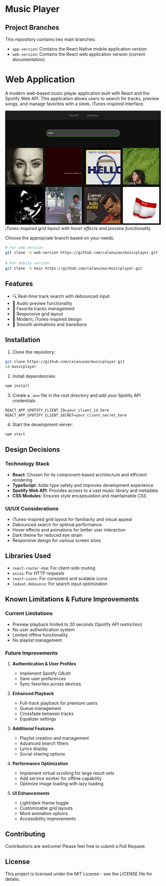 # Music Player 
## Project Branches

This repository contains two main branches:
- `app-version`: Contains the React Native mobile application version
- `web-version`: Contains the React web application version (current documentation)

# Web Application

A modern web-based music player application built with React and the Spotify Web API. This application allows users to search for tracks, preview songs, and manage favorites with a sleek, iTunes-inspired interface.

![Music Player Demo](demo.png)
*iTunes-inspired grid layout with hover effects and preview functionality*

Choose the appropriate branch based on your needs:
```bash
# For web version
git clone -b web-version https://github.com/calanuzao/musicplayer.git

# For mobile version
git clone -b main https://github.com/calanuzao/musicplayer.git
```

## Features

- 🔍 Real-time track search with debounced input
- 🎵 Audio preview functionality
- 💟 Favorite tracks management
- 📱 Responsive grid layout
- 🎨 Modern, iTunes-inspired design
- 🔄 Smooth animations and transitions

## Installation

1. Clone the repository:
```bash
git clone https://github.com/calanuzao/musicplayer.git
cd musicplayer
```

2. Install dependencies:
```bash
npm install
```

3. Create a `.env` file in the root directory and add your Spotify API credentials:
```
REACT_APP_SPOTIFY_CLIENT_ID=your_client_id_here
REACT_APP_SPOTIFY_CLIENT_SECRET=your_client_secret_here
```

4. Start the development server:
```bash
npm start
```

## Design Decisions

### Technology Stack
- **React**: Chosen for its component-based architecture and efficient rendering
- **TypeScript**: Adds type safety and improves development experience
- **Spotify Web API**: Provides access to a vast music library and metadata
- **CSS Modules**: Ensures style encapsulation and maintainable CSS

### UI/UX Considerations
- iTunes-inspired grid layout for familiarity and visual appeal
- Debounced search for optimal performance
- Hover effects and animations for better user interaction
- Dark theme for reduced eye strain
- Responsive design for various screen sizes

## Libraries Used

- `react-router-dom`: For client-side routing
- `axios`: For HTTP requests
- `react-icons`: For consistent and scalable icons
- `lodash.debounce`: For search input optimization

## Known Limitations & Future Improvements

### Current Limitations
- Preview playback limited to 30 seconds (Spotify API restriction)
- No user authentication system
- Limited offline functionality
- No playlist management

### Future Improvements
1. **Authentication & User Profiles**
   - Implement Spotify OAuth
   - Save user preferences
   - Sync favorites across devices

2. **Enhanced Playback**
   - Full-track playback for premium users
   - Queue management
   - Crossfade between tracks
   - Equalizer settings

3. **Additional Features**
   - Playlist creation and management
   - Advanced search filters
   - Lyrics display
   - Social sharing options

4. **Performance Optimization**
   - Implement virtual scrolling for large result sets
   - Add service worker for offline capability
   - Optimize image loading with lazy loading

5. **UI Enhancements**
   - Light/dark theme toggle
   - Customizable grid layouts
   - More animation options
   - Accessibility improvements

## Contributing

Contributions are welcome! Please feel free to submit a Pull Request.

## License

This project is licensed under the MIT License - see the LICENSE file for details.
